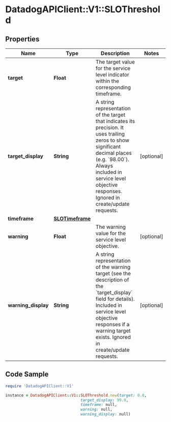 # DatadogAPIClient::V1::SLOThreshold

## Properties

Name | Type | Description | Notes
------------ | ------------- | ------------- | -------------
**target** | **Float** | The target value for the service level indicator within the corresponding timeframe. | 
**target_display** | **String** | A string representation of the target that indicates its precision. It uses trailing zeros to show significant decimal places (e.g. &#x60;98.00&#x60;).  Always included in service level objective responses. Ignored in create/update requests. | [optional] 
**timeframe** | [**SLOTimeframe**](SLOTimeframe.md) |  | 
**warning** | **Float** | The warning value for the service level objective. | [optional] 
**warning_display** | **String** | A string representation of the warning target (see the description of the &#x60;target_display&#x60; field for details).  Included in service level objective responses if a warning target exists. Ignored in create/update requests. | [optional] 

## Code Sample

```ruby
require 'DatadogAPIClient::V1'

instance = DatadogAPIClient::V1::SLOThreshold.new(target: 0.0,
                                 target_display: 99.9,
                                 timeframe: null,
                                 warning: null,
                                 warning_display: null)
```


